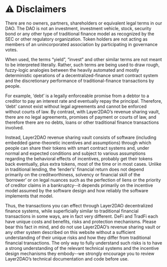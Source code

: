 # ⚠ Disclaimers

There are no owners, partners, shareholders or equivalent legal terms in our DAO. The DAO is not an investment, investment vehicle, stock, security bond or any other type of traditional finance model as recognized by the SEC or other regulatory organization. Token holders are not acting as members of an unincorporated association by participating in governance votes.

When used, the terms “yield”, “invest” and other similar terms are not meant to be interpreted literally. Rather, such terms are being used to draw rough, fuzzy-logic analogies between the heavily automated and mostly deterministic operations of a decentralized-finance smart contract system and the discretionary performance of traditional-finance transactions by people.

For example, ‘debt’ is a legally enforceable promise from a debtor to a creditor to pay an interest rate and eventually repay the principal. Therefore, ‘debt’ cannot exist without legal agreements and cannot be enforced without courts of law. By contrast, with Layer2DAO’s revenue sharing vault, there are no legal agreements, promises of payment or courts of law, and therefore there are no debts, loans or other traditional finance transactions involved.

Instead, Layer2DAO revenue sharing vault consists of software (including embedded game-theoretic incentives and assumptions) through which people can share their tokens with smart contract systems and, under normal and expected conditions and subject to various assumptions regarding the behavioral effects of incentives, probably get their tokens back eventually, plus extra tokens, most of the time or in most cases. Unlike in traditional lending, the ‘lender’s’ financial return does not depend primarily on the creditworthiness, solvency or financial skill of the ‘borrower’ or on legal nuances such as the perfection of liens or the priority of creditor claims in a bankruptcy--it depends primarily on the incentive model assumed by the software design and how reliably the software implements that model.

Thus, the transactions you can effect through Layer2DAO decentralized finance systems, while superficially similar to traditional financial transactions in some ways, are in fact very different. DeFi and TradFi each have unique costs and benefits, risks and protection mechanisms. Please bear this fact in mind, and do not use Layer2DAO’s revenue sharing vault or any other system described on this website without a sufficient understanding of their unique risks and how they differ from traditional financial transactions. The only way to fully understand such risks is to have a strong understanding of the relevant technical systems and the incentive design mechanisms they embody--we strongly encourage you to review Layer2DAO’s technical documentation and code before use.
